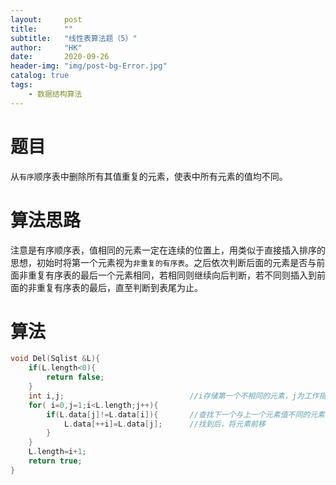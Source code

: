 ```yaml
---
layout:     post
title:      ""
subtitle:   "线性表算法题（5）"
author:     "HK"
date:		2020-09-26
header-img: "img/post-bg-Error.jpg"
catalog: true
tags:
    - 数据结构算法
--- 
```


# 题目

从`有序`顺序表中删除所有其值重复的元素，使表中所有元素的值均不同。

# 算法思路

注意是有序顺序表，值相同的元素一定在连续的位置上，用类似于直接插入排序的思想，初始时将第一个元素视为`非重复的有序表`。之后依次判断后面的元素是否与前面非重复有序表的最后一个元素相同，若相同则继续向后判断，若不同则插入到前面的非重复有序表的最后，直至判断到表尾为止。

# 算法

```c
void Del(Sqlist &L){
	if(L.length<0){
		return false;
	}
	int i,j;							//i存储第一个不相同的元素，j为工作指针
	for( i=0,j=1;i<L.length;j++){	
		if(L.data[j]!=L.data[i]){		//查找下一个与上一个元素值不同的元素
			L.data[++i]=L.data[j];		//找到后，将元素前移
		}
	}
	L.length=i+1;
	return true;
}
```